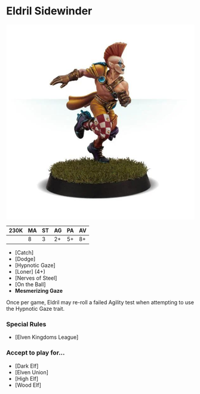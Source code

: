 # Eldril Sidewinder

![](../media/starplayers/BBEldrilSidewinder01.jpg)

| 230K  | MA | ST | AG | PA | AV |
| --- | --- | --- | --- | --- | --- |
| | 8 | 3 | 2+ | 5+ | 8+ |

* [Catch]
* [Dodge]
* [Hypnotic Gaze]
* [Loner] (4+)
* [Nerves of Steel]
* [On the Ball]
* **Mesmerizing Gaze**

Once per game, Eldril may re-roll a failed Agility test when attempting to use the Hypnotic Gaze trait.

### Special Rules

* [Elven Kingdoms League]

### Accept to play for...

* [Dark Elf]
* [Elven Union]
* [High Elf]
* [Wood Elf]
